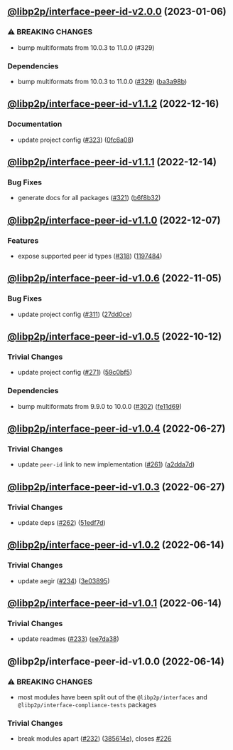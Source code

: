 ## [@libp2p/interface-peer-id-v2.0.0](https://github.com/libp2p/js-libp2p-interfaces/compare/@libp2p/interface-peer-id-v1.1.2...@libp2p/interface-peer-id-v2.0.0) (2023-01-06)


### ⚠ BREAKING CHANGES

* bump multiformats from 10.0.3 to 11.0.0 (#329)

### Dependencies

* bump multiformats from 10.0.3 to 11.0.0 ([#329](https://github.com/libp2p/js-libp2p-interfaces/issues/329)) ([ba3a98b](https://github.com/libp2p/js-libp2p-interfaces/commit/ba3a98be61e3cf0996fefbd3004e974bb41ad2f0))

## [@libp2p/interface-peer-id-v1.1.2](https://github.com/libp2p/js-libp2p-interfaces/compare/@libp2p/interface-peer-id-v1.1.1...@libp2p/interface-peer-id-v1.1.2) (2022-12-16)


### Documentation

* update project config ([#323](https://github.com/libp2p/js-libp2p-interfaces/issues/323)) ([0fc6a08](https://github.com/libp2p/js-libp2p-interfaces/commit/0fc6a08e9cdcefe361fe325281a3a2a03759ff59))

## [@libp2p/interface-peer-id-v1.1.1](https://github.com/libp2p/js-libp2p-interfaces/compare/@libp2p/interface-peer-id-v1.1.0...@libp2p/interface-peer-id-v1.1.1) (2022-12-14)


### Bug Fixes

* generate docs for all packages ([#321](https://github.com/libp2p/js-libp2p-interfaces/issues/321)) ([b6f8b32](https://github.com/libp2p/js-libp2p-interfaces/commit/b6f8b32a920c15a28fe021e6050e31aaae89d518))

## [@libp2p/interface-peer-id-v1.1.0](https://github.com/libp2p/js-libp2p-interfaces/compare/@libp2p/interface-peer-id-v1.0.6...@libp2p/interface-peer-id-v1.1.0) (2022-12-07)


### Features

* expose supported peer id types ([#318](https://github.com/libp2p/js-libp2p-interfaces/issues/318)) ([1197484](https://github.com/libp2p/js-libp2p-interfaces/commit/11974843445a7f4792192340c0697d40bf87fddc))

## [@libp2p/interface-peer-id-v1.0.6](https://github.com/libp2p/js-libp2p-interfaces/compare/@libp2p/interface-peer-id-v1.0.5...@libp2p/interface-peer-id-v1.0.6) (2022-11-05)


### Bug Fixes

* update project config ([#311](https://github.com/libp2p/js-libp2p-interfaces/issues/311)) ([27dd0ce](https://github.com/libp2p/js-libp2p-interfaces/commit/27dd0ce3c249892ac69cbb24ddaf0b9f32385e37))

## [@libp2p/interface-peer-id-v1.0.5](https://github.com/libp2p/js-libp2p-interfaces/compare/@libp2p/interface-peer-id-v1.0.4...@libp2p/interface-peer-id-v1.0.5) (2022-10-12)


### Trivial Changes

* update project config ([#271](https://github.com/libp2p/js-libp2p-interfaces/issues/271)) ([59c0bf5](https://github.com/libp2p/js-libp2p-interfaces/commit/59c0bf5e0b05496fca2e4902632b61bb41fad9e9))


### Dependencies

* bump multiformats from 9.9.0 to 10.0.0 ([#302](https://github.com/libp2p/js-libp2p-interfaces/issues/302)) ([fe11d69](https://github.com/libp2p/js-libp2p-interfaces/commit/fe11d69b6aca3dd6ef6053bec27b534ec9908aa1))

## [@libp2p/interface-peer-id-v1.0.4](https://github.com/libp2p/js-libp2p-interfaces/compare/@libp2p/interface-peer-id-v1.0.3...@libp2p/interface-peer-id-v1.0.4) (2022-06-27)


### Trivial Changes

* update `peer-id` link to new implementation ([#261](https://github.com/libp2p/js-libp2p-interfaces/issues/261)) ([a2dda7d](https://github.com/libp2p/js-libp2p-interfaces/commit/a2dda7d0cfa33737ebc6bb4ae56de5b55e951c63))

## [@libp2p/interface-peer-id-v1.0.3](https://github.com/libp2p/js-libp2p-interfaces/compare/@libp2p/interface-peer-id-v1.0.2...@libp2p/interface-peer-id-v1.0.3) (2022-06-27)


### Trivial Changes

* update deps ([#262](https://github.com/libp2p/js-libp2p-interfaces/issues/262)) ([51edf7d](https://github.com/libp2p/js-libp2p-interfaces/commit/51edf7d9b3765a6f75c915b1483ea345d0133a41))

## [@libp2p/interface-peer-id-v1.0.2](https://github.com/libp2p/js-libp2p-interfaces/compare/@libp2p/interface-peer-id-v1.0.1...@libp2p/interface-peer-id-v1.0.2) (2022-06-14)


### Trivial Changes

* update aegir ([#234](https://github.com/libp2p/js-libp2p-interfaces/issues/234)) ([3e03895](https://github.com/libp2p/js-libp2p-interfaces/commit/3e038959ecab6cfa3585df9ee179c0af7a61eda5))

## [@libp2p/interface-peer-id-v1.0.1](https://github.com/libp2p/js-libp2p-interfaces/compare/@libp2p/interface-peer-id-v1.0.0...@libp2p/interface-peer-id-v1.0.1) (2022-06-14)


### Trivial Changes

* update readmes ([#233](https://github.com/libp2p/js-libp2p-interfaces/issues/233)) ([ee7da38](https://github.com/libp2p/js-libp2p-interfaces/commit/ee7da38dccc08160d26c8436df8739ce7e0b340e))

## @libp2p/interface-peer-id-v1.0.0 (2022-06-14)


### ⚠ BREAKING CHANGES

* most modules have been split out of the `@libp2p/interfaces` and `@libp2p/interface-compliance-tests` packages

### Trivial Changes

* break modules apart ([#232](https://github.com/libp2p/js-libp2p-interfaces/issues/232)) ([385614e](https://github.com/libp2p/js-libp2p-interfaces/commit/385614e772329052ab17415c8bd421f65b01a61b)), closes [#226](https://github.com/libp2p/js-libp2p-interfaces/issues/226)
